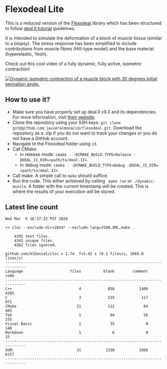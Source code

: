 # Flexodeal Lite
This is a reduced version of the [Flexodeal](https://github.com/javieralmonacid/flexodeal) library which has been structured to follow [deal.II tutorial](https://www.dealii.org/current/doxygen/deal.II/Tutorial.html) guidelines. 

It is intended to simulate the deformation of a block of muscle tissue (similar to a biopsy). The stress response has been simplified to include contributions from muscle fibres (Hill-type model) and the base material (hyperelastic, Yeoh).

Check out this cool video of a fully dynamic, fully active, isometric contraction!

[![Dynamic isometric contraction of a muscle block with 30 degrees initial pennation angle.](reports/dynamic-isometric-contraction.png)](https://youtu.be/CCTiSV1Vl7o)




## How to use it?

- Make sure you have properly set up deal.II v9.3 and its dependencies. For more information, visit [their website](http://www.dealii.org).
- Clone the repository using your SSH keys: ```git clone git@github.com:javieralmonacid/flexodeal.git```. Download the repository as a .zip if you do not want to track your changes or you do not have a GitHub account.
- Navigate to the Flexodeal folder using ```cd```.
- Call CMake:
    - In release mode: ```cmake . -DCMAKE_BUILD_TYPE=Release -DDEAL_II_DIR=<path/to/deal.II>```.
    - In debug mode: ```cmake . -DCMAKE_BUILD_TYPE=Debug -DDEAL_II_DIR=<path/to/deal.II>```.
- Call make. A simple call to ```make``` should suffice.
- Run the code. This either achieved by calling ``` make run``` or ```./dynamic-muscle```. A folder with the current timestamp will be created. This is where the results of your execution will be stored.


## Latest line count

```
Wed Mar  6 16:37:22 PST 2024

>> cloc --exclude-dir=2024* --exclude-lang=JSON,XML,make .
    
    4392 text files.
    4345 unique files.                                          
    4362 files ignored.

github.com/AlDanial/cloc v 1.74  T=3.42 s (9.1 files/s, 2665.0 lines/s)
-------------------------------------------------------------------------------
Language                     files          blank        comment           code
-------------------------------------------------------------------------------
C++                              4            858           1409           4285
C                                3            215            117            971
CMake                           21            112             84            465
TeX                              1             84             56            255
Visual Basic                     1             35              0            148
Markdown                         1              6              0             33
-------------------------------------------------------------------------------
SUM:                            31           1310           1666           6157
-------------------------------------------------------------------------------

```